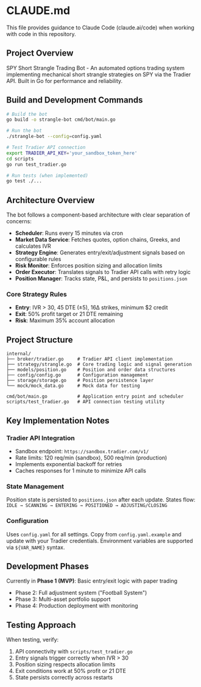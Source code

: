 # CLAUDE.md

This file provides guidance to Claude Code (claude.ai/code) when working with code in this repository.

## Project Overview

SPY Short Strangle Trading Bot - An automated options trading system implementing mechanical short strangle strategies on SPY via the Tradier API. Built in Go for performance and reliability.

## Build and Development Commands

```bash
# Build the bot
go build -o strangle-bot cmd/bot/main.go

# Run the bot
./strangle-bot --config=config.yaml

# Test Tradier API connection
export TRADIER_API_KEY='your_sandbox_token_here'
cd scripts
go run test_tradier.go

# Run tests (when implemented)
go test ./...
```

## Architecture Overview

The bot follows a component-based architecture with clear separation of concerns:

- **Scheduler**: Runs every 15 minutes via cron
- **Market Data Service**: Fetches quotes, option chains, Greeks, and calculates IVR
- **Strategy Engine**: Generates entry/exit/adjustment signals based on configurable rules
- **Risk Monitor**: Enforces position sizing and allocation limits
- **Order Executor**: Translates signals to Tradier API calls with retry logic
- **Position Manager**: Tracks state, P&L, and persists to `positions.json`

### Core Strategy Rules
- **Entry**: IVR > 30, 45 DTE (±5), 16Δ strikes, minimum $2 credit
- **Exit**: 50% profit target or 21 DTE remaining
- **Risk**: Maximum 35% account allocation

## Project Structure

```
internal/
├── broker/tradier.go     # Tradier API client implementation
├── strategy/strangle.go  # Core trading logic and signal generation
├── models/position.go    # Position and order data structures
├── config/config.go      # Configuration management
├── storage/storage.go    # Position persistence layer
└── mock/mock_data.go     # Mock data for testing

cmd/bot/main.go           # Application entry point and scheduler
scripts/test_tradier.go   # API connection testing utility
```

## Key Implementation Notes

### Tradier API Integration
- Sandbox endpoint: `https://sandbox.tradier.com/v1/`
- Rate limits: 120 req/min (sandbox), 500 req/min (production)
- Implements exponential backoff for retries
- Caches responses for 1 minute to minimize API calls

### State Management
Position state is persisted to `positions.json` after each update. States flow: `IDLE → SCANNING → ENTERING → POSITIONED → ADJUSTING/CLOSING`

### Configuration
Uses `config.yaml` for all settings. Copy from `config.yaml.example` and update with your Tradier credentials. Environment variables are supported via `${VAR_NAME}` syntax.

## Development Phases

Currently in **Phase 1 (MVP)**: Basic entry/exit logic with paper trading
- Phase 2: Full adjustment system ("Football System")
- Phase 3: Multi-asset portfolio support
- Phase 4: Production deployment with monitoring

## Testing Approach

When testing, verify:
1. API connectivity with `scripts/test_tradier.go`
2. Entry signals trigger correctly when IVR > 30
3. Position sizing respects allocation limits
4. Exit conditions work at 50% profit or 21 DTE
5. State persists correctly across restarts